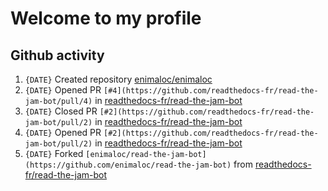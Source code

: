 # Welcome to my profile

## Github activity
<!--RECENT_ACTIVITY:start-->
1. `{DATE}` Created repository [enimaloc/enimaloc](https://github.com/enimaloc/enimaloc)
2. `{DATE}` Opened PR `[#4](https://github.com/readthedocs-fr/read-the-jam-bot/pull/4)` in [readthedocs-fr/read-the-jam-bot](https://github.com/readthedocs-fr/read-the-jam-bot)
3. `{DATE}` Closed PR `[#2](https://github.com/readthedocs-fr/read-the-jam-bot/pull/2)` in [readthedocs-fr/read-the-jam-bot](https://github.com/readthedocs-fr/read-the-jam-bot)
4. `{DATE}` Opened PR `[#2](https://github.com/readthedocs-fr/read-the-jam-bot/pull/2)` in [readthedocs-fr/read-the-jam-bot](https://github.com/readthedocs-fr/read-the-jam-bot)
5. `{DATE}` Forked `[enimaloc/read-the-jam-bot](https://github.com/enimaloc/read-the-jam-bot)` from [readthedocs-fr/read-the-jam-bot](https://github.com/readthedocs-fr/read-the-jam-bot)
<!--RECENT_ACTIVITY:end-->